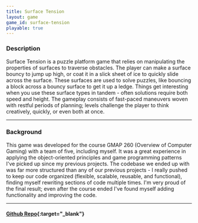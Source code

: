 ```yaml
---
title: Surface Tension
layout: game
game_id: surface-tension
playable: true
---
```

### Description

Surface Tension is a puzzle platform game that relies on manipulating the properties of surfaces to traverse obstacles. The player can make a surface bouncy to jump up high, or coat it in a slick sheet of ice to quickly slide across the surface. These surfaces are used to solve puzzles, like bouncing a block across a bouncy surface to get it up a ledge. Things get interesting when you use these surface types in tandem - often solutions require both speed and height. The gameplay consists of fast-paced maneuvers woven with restful periods of planning; levels challenge the player to think creatively, quickly, or even both at once.

---

### Background

This game was developed for the course GMAP 260 (Overview of Computer Gaming) with a team of five, including myself. It was a great experience in applying the object-oriented principles and game programming patterns I've picked up since my previous projects. The codebase we ended up with was far more structured than any of our previous projects - I really pushed to keep our code organized (flexible, scalable, reusable, and functional), finding myself rewriting sections of code multiple times. I'm very proud of the final result; even after the course ended I've found myself adding functionality and improving the code.

---

#### [Github Repo](https://github.com/dmg9626/surface-tension){:target="_blank"}